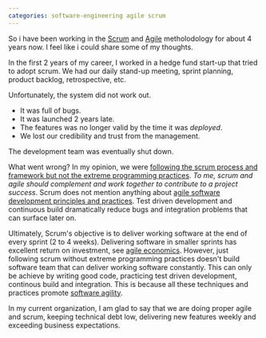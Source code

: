 ```yaml
---
categories: software-engineering agile scrum
---
```


So i have been working in the [Scrum](http://en.wikipedia.org/wiki/Scrum_%28development%29) and [Agile](en.wikipedia.org/wiki/Agile_software_development) metholodology for about 4 years now. I feel like i could share some of my thoughts.

In the first 2 years of my career, I worked in a hedge fund start-up that tried to adopt scrum. We had our daily stand-up meeting, sprint planning, product backlog, retrospective, etc. 

Unfortunately, the system did not work out. 

+	It was full of bugs.
+	It was launched 2 years late. 
+	The features was no longer valid by the time it was *deployed*.
+	We lost our credibility and trust from the management. 

The development team was eventually shut down.	

What went wrong? In my opinion, we were [following the scrum process and framework but not the extreme programming practices](http://www.youtube.com/watch?v=hG4LH6P8Syk). *To me, scrum and agile should complement and work together to contribute to a project success*. Scrum does not mention anything about [agile software development principles and practices](http://books.google.com.sg/books/about/Agile_Software_Development.html?id=0HYhAQAAIAAJ&redir_esc=y). Test driven development and continuous build dramatically reduce bugs and integration problems that can surface later on.

Ultimately, Scrum's objective is to deliver working software at the end of every sprint (2 to 4 weeks). Delivering software in smaller sprints has excellent return on investment, see [agile economics](http://channel9.msdn.com/Events/ALM-Summit/ALM-Summit-3/Agile-Economics). However, just following scrum without extreme programming practices doesn't build software team that can deliver working software constantly. This can only be achieve by writing good code, practicing test driven development, continous build and integration. This is because all these techniques and practices promote [software agility](http://www.ronross.info/blog/2012/04/23/business-agility-vs-agile-in-software-development-not-related/).

In my current organization, I am glad to say that we are doing proper agile and scrum, keeping technical debt low, delivering new features weekly and exceeding business expectations.